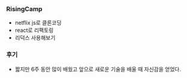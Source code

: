 ### RisingCamp 

 * netflix js로 클론코딩
 * react로 리팩토링
 * 리덕스 사용해보기
 
 
### 후기

  * 짧지만 6주 동안 많이 배웠고 앞으로 새로운 기술을 배울 때 자신감을 얻었다. 
